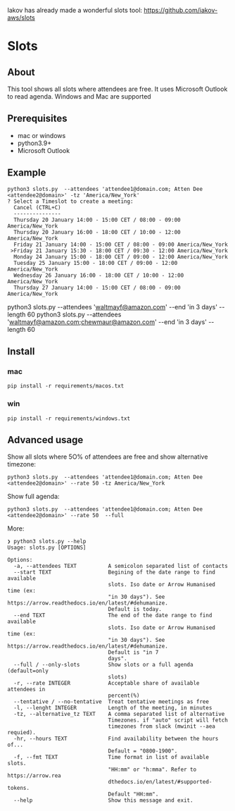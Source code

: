 Iakov has already made a wonderful slots tool: https://github.com/iakov-aws/slots



# Slots

## About

This tool shows all slots where attendees are free. It uses Microsoft Outlook to read agenda. Windows and Mac are supported

## Prerequisites
* mac or windows
* python3.9+
* Microsoft Outlook


## Example
```
python3 slots.py  --attendees 'attendee1@domain.com; Atten Dee <attendee2@domain>' -tz 'America/New_York'
? Select a Timeslot to create a meeting:
  Cancel (CTRL+C)
  ---------------
  Thursday 20 January 14:00 - 15:00 CET / 08:00 - 09:00 America/New_York
  Thursday 20 January 16:00 - 18:00 CET / 10:00 - 12:00 America/New_York
  Friday 21 January 14:00 - 15:00 CET / 08:00 - 09:00 America/New_York
 >Friday 21 January 15:30 - 18:00 CET / 09:30 - 12:00 America/New_York
  Monday 24 January 15:00 - 18:00 CET / 09:00 - 12:00 America/New_York
  Tuesday 25 January 15:00 - 18:00 CET / 09:00 - 12:00 America/New_York
  Wednesday 26 January 16:00 - 18:00 CET / 10:00 - 12:00 America/New_York
  Thursday 27 January 14:00 - 15:00 CET / 08:00 - 09:00 America/New_York

```
python3 slots.py  --attendees 'waltmayf@amazon.com' --end 'in 3 days' --length 60
python3 slots.py  --attendees 'waltmayf@amazon.com;chewmaur@amazon.com' --end 'in 3 days' --length 60

## Install
### mac
```
pip install -r requirements/macos.txt
```
### win
```
pip install -r requirements/windows.txt
```


## Advanced usage
Show all slots where 5O% of attendees are free and show alternative timezone:
```
python3 slots.py  --attendees 'attendee1@domain.com; Atten Dee <attendee2@domain>' --rate 50 -tz America/New_York
```

Show full agenda:
```
python3 slots.py  --attendees 'attendee1@domain.com; Atten Dee <attendee2@domain>' --rate 50  --full
```

More:
```
❯ python3 slots.py --help
Usage: slots.py [OPTIONS]

Options:
  -a, --attendees TEXT          A semicolon separated list of contacts
  --start TEXT                  Begining of the date range to find available
                                slots. Iso date or Arrow Humanised time (ex:
                                "in 30 days"). See https://arrow.readthedocs.io/en/latest/#dehumanize. 
                                Default is today.
  --end TEXT                    The end of the date range to find available
                                slots. Iso date or Arrow Humanised time (ex:
                                "in 30 days"). See https://arrow.readthedocs.io/en/latest/#dehumanize. 
                                Default is "in 7
                                days".
  --full / --only-slots         Show slots or a full agenda (default=only
                                slots)
  -r, --rate INTEGER            Acceptable share of available attendees in
                                percent(%)
  --tentative / --no-tentative  Treat tentative meetings as free
  -l, --lenght INTEGER          Length of the meeting, in minutes 
  -tz, --alternative_tz TEXT    A comma separated list of alternative
                                Timezones. if "auto" script will fetch
                                timezones from slack (mwinit --aea requied).
  -hr, --hours TEXT             Find availability between the hours of...
                                Default = "0800-1900".
  -f, --fmt TEXT                Time format in list of available slots.
                                "HH:mm" or "h:mma". Refer to https://arrow.rea
                                dthedocs.io/en/latest/#supported-tokens.
                                Default "HH:mm".
  --help                        Show this message and exit.
 ```
